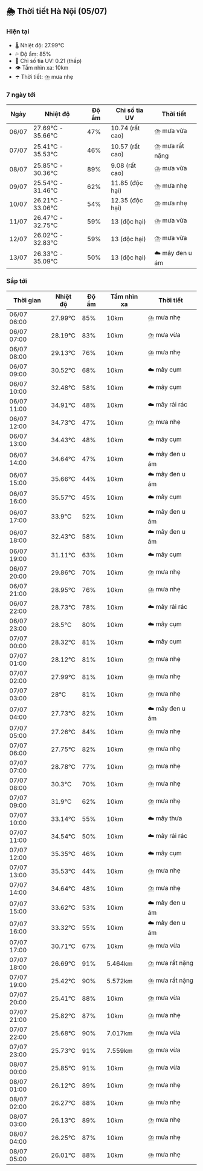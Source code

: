 ## 🌦️ Thời tiết Hà Nội (05/07)

### Hiện tại

- 🌡️ Nhiệt độ: 27.99℃
- 💦 Độ ẩm: 85%
- 🌟 Chỉ số tia UV: 0.21 (thấp)
- 👁️ Tầm nhìn xa: 10km
- ☂️ Thời tiết: ⛈️ mưa nhẹ

### 7 ngày tới

| Ngày | Nhiệt độ | Độ ẩm | Chỉ số tia UV | Thời tiết |
| --- | --- | --- | --- | --- |
| 06/07 | 27.69℃ - 35.66℃ | 47% | 10.74 (rất cao) | ⛈️ mưa vừa |
| 07/07 | 25.41℃ - 35.53℃ | 46% | 10.57 (rất cao) | ⛈️ mưa rất nặng |
| 08/07 | 25.85℃ - 30.36℃ | 89% | 9.08 (rất cao) | ⛈️ mưa vừa |
| 09/07 | 25.54℃ - 31.46℃ | 62% | 11.85 (độc hại) | ⛈️ mưa nhẹ |
| 10/07 | 26.21℃ - 33.06℃ | 54% | 12.35 (độc hại) | ⛈️ mưa nhẹ |
| 11/07 | 26.47℃ - 32.75℃ | 59% | 13 (độc hại) | ⛈️ mưa vừa |
| 12/07 | 26.02℃ - 32.83℃ | 59% | 13 (độc hại) | ⛈️ mưa vừa |
| 13/07 | 26.33℃ - 35.09℃ | 50% | 13 (độc hại) | ☁️ mây đen u ám |

### Sắp tới

| Thời gian | Nhiệt độ | Độ ẩm | Tầm nhìn xa | Thời tiết |
| --- | --- | --- | --- | --- |
| 06/07 06:00 | 27.99℃ | 85% | 10km | ⛈️ mưa nhẹ |
| 06/07 07:00 | 28.19℃ | 83% | 10km | ⛈️ mưa vừa |
| 06/07 08:00 | 29.13℃ | 76% | 10km | ⛈️ mưa nhẹ |
| 06/07 09:00 | 30.52℃ | 68% | 10km | ☁️ mây cụm |
| 06/07 10:00 | 32.48℃ | 58% | 10km | ☁️ mây cụm |
| 06/07 11:00 | 34.91℃ | 48% | 10km | ☁️ mây rải rác |
| 06/07 12:00 | 34.73℃ | 47% | 10km | ⛈️ mưa nhẹ |
| 06/07 13:00 | 34.43℃ | 48% | 10km | ☁️ mây cụm |
| 06/07 14:00 | 34.64℃ | 47% | 10km | ☁️ mây đen u ám |
| 06/07 15:00 | 35.66℃ | 44% | 10km | ☁️ mây đen u ám |
| 06/07 16:00 | 35.57℃ | 45% | 10km | ☁️ mây cụm |
| 06/07 17:00 | 33.9℃ | 52% | 10km | ☁️ mây đen u ám |
| 06/07 18:00 | 32.43℃ | 58% | 10km | ☁️ mây đen u ám |
| 06/07 19:00 | 31.11℃ | 63% | 10km | ☁️ mây cụm |
| 06/07 20:00 | 29.86℃ | 70% | 10km | ⛈️ mưa nhẹ |
| 06/07 21:00 | 28.95℃ | 76% | 10km | ⛈️ mưa nhẹ |
| 06/07 22:00 | 28.73℃ | 78% | 10km | ☁️ mây rải rác |
| 06/07 23:00 | 28.5℃ | 80% | 10km | ☁️ mây cụm |
| 07/07 00:00 | 28.32℃ | 81% | 10km | ☁️ mây cụm |
| 07/07 01:00 | 28.12℃ | 81% | 10km | ⛈️ mưa nhẹ |
| 07/07 02:00 | 27.99℃ | 81% | 10km | ⛈️ mưa nhẹ |
| 07/07 03:00 | 28℃ | 81% | 10km | ⛈️ mưa nhẹ |
| 07/07 04:00 | 27.73℃ | 82% | 10km | ☁️ mây đen u ám |
| 07/07 05:00 | 27.26℃ | 84% | 10km | ⛈️ mưa nhẹ |
| 07/07 06:00 | 27.75℃ | 82% | 10km | ⛈️ mưa nhẹ |
| 07/07 07:00 | 28.78℃ | 77% | 10km | ⛈️ mưa nhẹ |
| 07/07 08:00 | 30.3℃ | 70% | 10km | ⛈️ mưa nhẹ |
| 07/07 09:00 | 31.9℃ | 62% | 10km | ⛈️ mưa nhẹ |
| 07/07 10:00 | 33.14℃ | 55% | 10km | ☁️ mây thưa |
| 07/07 11:00 | 34.54℃ | 50% | 10km | ☁️ mây rải rác |
| 07/07 12:00 | 35.35℃ | 46% | 10km | ☁️ mây cụm |
| 07/07 13:00 | 35.53℃ | 44% | 10km | ⛈️ mưa nhẹ |
| 07/07 14:00 | 34.64℃ | 48% | 10km | ⛈️ mưa nhẹ |
| 07/07 15:00 | 33.62℃ | 53% | 10km | ☁️ mây đen u ám |
| 07/07 16:00 | 33.32℃ | 55% | 10km | ☁️ mây đen u ám |
| 07/07 17:00 | 30.71℃ | 67% | 10km | ⛈️ mưa vừa |
| 07/07 18:00 | 26.69℃ | 91% | 5.464km | ⛈️ mưa rất nặng |
| 07/07 19:00 | 25.42℃ | 90% | 5.572km | ⛈️ mưa rất nặng |
| 07/07 20:00 | 25.41℃ | 88% | 10km | ⛈️ mưa vừa |
| 07/07 21:00 | 25.82℃ | 87% | 10km | ⛈️ mưa nhẹ |
| 07/07 22:00 | 25.68℃ | 90% | 7.017km | ⛈️ mưa vừa |
| 07/07 23:00 | 25.73℃ | 91% | 7.559km | ⛈️ mưa vừa |
| 08/07 00:00 | 25.85℃ | 91% | 10km | ⛈️ mưa vừa |
| 08/07 01:00 | 26.12℃ | 89% | 10km | ⛈️ mưa nhẹ |
| 08/07 02:00 | 26.27℃ | 88% | 10km | ⛈️ mưa nhẹ |
| 08/07 03:00 | 26.13℃ | 89% | 10km | ⛈️ mưa nhẹ |
| 08/07 04:00 | 26.25℃ | 87% | 10km | ⛈️ mưa nhẹ |
| 08/07 05:00 | 26.01℃ | 88% | 10km | ⛈️ mưa nhẹ |
